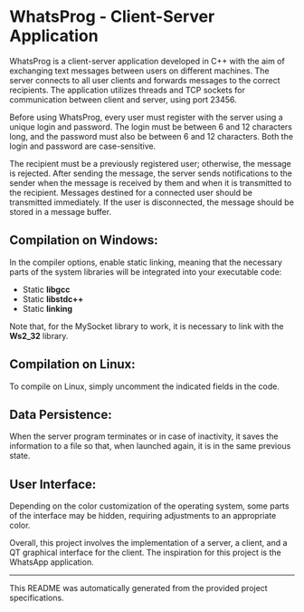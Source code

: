 # WhatsProg - Client-Server Application

WhatsProg is a client-server application developed in C++ with the aim of exchanging text messages between users on different machines. The server connects to all user clients and forwards messages to the correct recipients. The application utilizes threads and TCP sockets for communication between client and server, using port 23456.

Before using WhatsProg, every user must register with the server using a unique login and password. The login must be between 6 and 12 characters long, and the password must also be between 6 and 12 characters. Both the login and password are case-sensitive.

The recipient must be a previously registered user; otherwise, the message is rejected. After sending the message, the server sends notifications to the sender when the message is received by them and when it is transmitted to the recipient. Messages destined for a connected user should be transmitted immediately. If the user is disconnected, the message should be stored in a message buffer.

## Compilation on Windows:

In the compiler options, enable static linking, meaning that the necessary parts of the system libraries will be integrated into your executable code:
- Static **libgcc**
- Static **libstdc++**
- Static **linking**

Note that, for the MySocket library to work, it is necessary to link with the **Ws2_32** library.

## Compilation on Linux:

To compile on Linux, simply uncomment the indicated fields in the code.

## Data Persistence:

When the server program terminates or in case of inactivity, it saves the information to a file so that, when launched again, it is in the same previous state.

## User Interface:

Depending on the color customization of the operating system, some parts of the interface may be hidden, requiring adjustments to an appropriate color.
 
Overall, this project involves the implementation of a server, a client, and a QT graphical interface for the client. The inspiration for this project is the WhatsApp application.

---
This README was automatically generated from the provided project specifications.